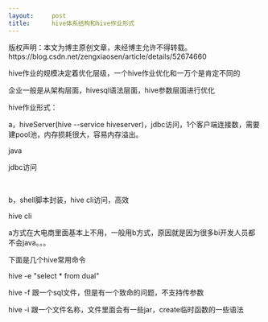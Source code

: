 ```yaml
---
layout:     post
title:      hive体系结构和hive作业形式
---
```

<div id="article_content" class="article_content clearfix csdn-tracking-statistics" data-pid="blog" data-mod="popu_307" data-dsm="post">
								<div class="article-copyright">
					版权声明：本文为博主原创文章，未经博主允许不得转载。					https://blog.csdn.net/zengxiaosen/article/details/52674660				</div>
								            <link rel="stylesheet" href="https://csdnimg.cn/release/phoenix/template/css/ck_htmledit_views-f76675cdea.css">
						<div class="htmledit_views" id="content_views">
                
<p>hive作业的规模决定着优化层级，一个hive作业优化和一万个是肯定不同的</p>
<p>企业一般是从架构层面，hivesql语法层面，hive参数层面进行优化</p>
<p>hive作业形式：</p>
<p>a，hiveServer(hive --service hiveserver)，jdbc访问，1个客户端连接数，需要建pool池，内存损耗很大，容易内存溢出。</p>
<p>java</p>
<p>jdbc访问</p>
<p><br></p>
<p>b，shell脚本封装，hive cli访问，高效</p>
<p>hive cli</p>
<p>a方式在大电商里面基本上不用，一般用b方式，原因就是因为很多bi开发人员都不会java。。。</p>
<p>下面是几个hive常用命令</p>
<p>hive -e "select * from dual"</p>
<p>hive -f 跟一个sql文件，但是有一个致命的问题，不支持传参数</p>
<p>hive -i 跟一个文件名称，文件里面会有一些jar，create临时函数的一些语法</p>
<p><br></p>
<p><br></p>
<p><br></p>
            </div>
                </div>